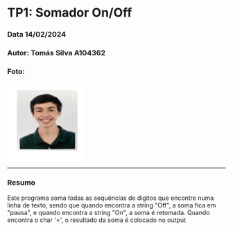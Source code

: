 # TP1: Somador On/Off

### Data 14/02/2024
### Autor: Tomás Silva A104362
### Foto:
![Photo](../Photo.png)

---

### Resumo

Este programa soma todas as sequências de digitos que encontre numa linha de texto, sendo que quando encontra a string "Off", a soma fica em "pausa", e quando encontra a string "On", a soma é retomada. Quando encontra o char '=', o resultado da soma é colocado no output
